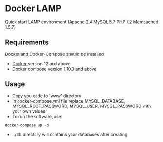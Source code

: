 # Docker LAMP
Quick start LAMP environment (Apache 2.4  MySQL 5.7 PHP 7.2 Memcached 1.5.7)

## Requirements
Docker and Docker-Compose should be installed
* [Docker ](https://docs.docker.com/install/) version 12 and above
* [Docker compose](https://docs.docker.com/compose/install/) version 1.10.0 and above

## Usage
* Copy you code to 'www' directory
* In docker-compose.yml file replace MYSQL_DATABASE, MYSQL_ROOT_PASSWORD, MYSQL_USER, MYSQL_PASSWORD with your own values
* To run the software, use:
```
docker-compose up -d
```
* ../db directory will contains your databases after creating
